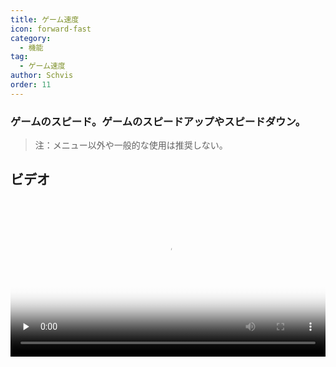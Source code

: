 ```yaml
---
title: ゲーム速度
icon: forward-fast
category:
  - 機能
tag:
  - ゲーム速度
author: Schvis
order: 11
---
```


### ゲームのスピード。ゲームのスピードアップやスピードダウン。

>注：メニュー以外や一般的な使用は推奨しない。

## ビデオ

<video controls preload="none" width="100%" poster="https://nextcloud.atruicardona.xyz/s/5r8a7BqXMBbSWry/preview"><source src="https://nextcloud.atruicardona.xyz/s/5r8a7BqXMBbSWry/download" type="video/mp4"></video>
